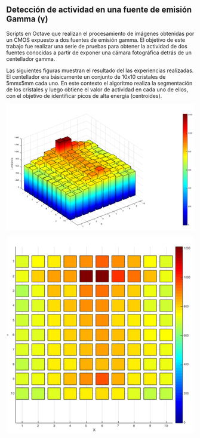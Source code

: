 ## Detección de actividad en una fuente de emisión Gamma (γ)

Scripts en Octave que realizan el procesamiento de imágenes obtenidas por un CMOS expuesto a dos fuentes de emisión gamma. El objetivo de este trabajo fue realizar una serie de pruebas para obtener la actividad de dos fuentes conocidas a partir de exponer una cámara fotográfica detrás de un centellador gamma. 

Las siguientes figuras muestran el resultado del las experiencias realizadas. El centellador era básicamente un conjunto de  10x10 cristales de 5mmx5mm cada uno. En este contexto el algoritmo realiza la segmentación de los cristales y luego obtiene el valor de actividad en cada uno de ellos, con el objetivo de identificar picos de alta energía (centroides).

<p align="center"><img src="img/RAW_gamma_lineal.png" width="700"></p>

<p align="center"><img src="img/RAW_gamma_lineal_perspectivaXY.png" width="500"></p>
